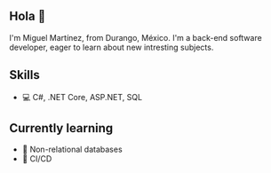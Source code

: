 ## Hola 👋

I'm Miguel Martínez, from Durango, México. I'm a back-end software developer, eager to learn about new intresting subjects.

## Skills
* 💻 C#, .NET Core, ASP.NET, SQL

## Currently learning
* 💾 Non-relational databases
* 🔁 CI/CD
